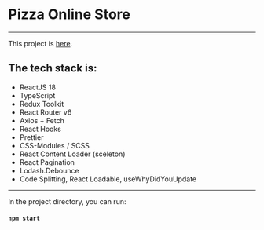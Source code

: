 # Pizza Online Store 
<hr>

This project is [here](https://profound-otter-73a6e3.netlify.app/).

## The tech stack is:
- ReactJS 18
- TypeScript
- Redux Toolkit 
- React Router v6 
- Axios + Fetch 
- React Hooks 
- Prettier 
- CSS-Modules / SCSS 
- React Content Loader (sceleton)
- React Pagination 
- Lodash.Debounce
- Code Splitting, React Loadable, useWhyDidYouUpdate

<hr>

In the project directory, you can run:
#### `npm start`
